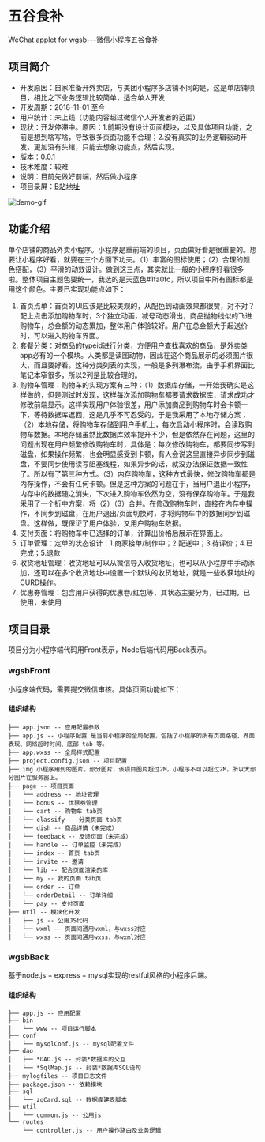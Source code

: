 # 五谷食补

WeChat applet for wgsb---微信小程序五谷食补

## 项目简介

- 开发原因：自家准备开外卖店，与美团小程序多店铺不同的是，这是单店铺项目，相比之下业务逻辑比较简单，适合单人开发
- 开发周期：2018-11-01 至今
- 用户统计：未上线（功能内容超过微信个人开发者的范围）
- 现状：开发停滞中。原因：1.前期没有设计页面模块，以及具体项目功能，之前是想到啥写啥，导致很多页面功能不合理；2.没有真实的业务逻辑驱动开发，更加没有头绪，只能去想象功能点，然后实现。
- 版本：0.0.1
- 技术难度：较难
- 说明：目前先做好前端，然后做小程序
- 项目录屏：[B站地址](https://www.bilibili.com/video/av39835796/)

![demo-gif](README.assets/wgsb.gif)

## 功能介绍

单个店铺的商品外卖小程序。小程序是重前端的项目，页面做好看是很重要的。想要让小程序好看，就要在三个方面下功夫。（1）丰富的图标使用；（2）合理的颜色搭配，（3）平滑的动效设计。做到这三点，其实就比一般的小程序好看很多啦。整体项目主题色要统一，我选的是天蓝色#1fa0fc，所以项目中所有图标都是用这个颜色。主要已实现功能点如下：

1. 首页点单：首页的UI应该是比较美观的，从配色到动画效果都很赞，对不对？配上点击添加购物车时，3个独立动画，减号动态滑出，商品抛物线似的飞进购物车，总金额的动态累加，整体用户体验较好。用户在总金额大于起送价时，可以进入购物车界面。
2. 套餐分类：对商品的typeid进行分类，方便用户查找喜欢的商品，是外卖类app必有的一个模块。人类都是读图动物，因此在这个商品展示的必须图片很大，而且要好看。这种分类列表的实现，一般是多列瀑布流，由于手机界面比笔记本窄很多，所以2列是比较合理的。
3. 购物车管理：购物车的实现方案有三种：（1）数据库存储，一开始我确实是这样做的，但是测试时发现，这样每次添加购物车都要请求数据库，请求成功才修改前端显示。这样实现用户体验很差，用户添加商品到购物车时会卡顿一下，等待数据库返回，这是几乎不可忍受的，于是我采用了本地存储方案；（2）本地存储，将购物车存储到用户手机上，每次启动小程序时，会读取购物车数据。本地存储虽然比数据库效率提升不少，但是依然存在问题，这里的问题出现在用户频繁修改购物车时，具体是：每次修改购物车，都要同步写到磁盘，如果操作频繁，也会明显感受到卡顿，有人会说这里直接异步同步到磁盘，不要同步使用读写阻塞线程，如果异步的话，就没办法保证数据一致性了。所以有了第三种方式。（3）内存购物车，这种方式最快，修改购物车都是内存操作，不会有任何卡顿。但是这种方案的问题在于，当用户退出小程序，内存中的数据随之消失，下次进入购物车依然为空，没有保存购物车。于是我采用了一个折中方案，将（2）（3）合并。在修改购物车时，直接在内存中操作，不同步到磁盘，在用户退出/页面切换时，才将购物车中的数据同步到磁盘。这样做，既保证了用户体验，又用户购物车数据。
4. 支付页面：将购物车中已选择的订单，计算出价格后展示在界面上。
5. 订单管理：定单的状态设计：1.商家接单/制作中；2.配送中；3.待评价；4.已完成；5.退款
6. 收货地址管理：收货地址可以从微信导入收货地址，也可以从小程序中手动添加，还可以在多个收货地址中设置一个默认的收货地址，就是一些收获地址的CURD操作。
7. 优惠券管理：包含用户获得的优惠卷/红包等，其状态主要分为，已过期，已使用，未使用

## 项目目录

项目分为小程序端代码用Front表示，Node后端代码用Back表示。

### wgsbFront

小程序端代码，需要提交微信审核。具体页面功能如下：

#### 组织结构

```
├── app.json -- 应用配置参数
├── app.js -- 小程序配置 是当前小程序的全局配置，包括了小程序的所有页面路径、界面表现、网络超时时间、底部 tab 等。
├── app.wxss -- 全局样式配置
├── project.config.json -- 项目配置
├── img 小程序用到的图片，部分图片，该项目图片超过2M，小程序不可以超过2M，所以大部分图片在服务器上。
├── page -- 项目页面
│   └── address -- 地址管理
│   └── bonus -- 优惠券管理
│   └── cart -- 购物车 tab页
│   └── classify -- 分类页面 tab页
│   └── dish -- 商品详情（未完成）
│   └── feedback -- 反馈页面（未完成）
│   └── handle -- 订单监控（未完成）
│   └── index -- 首页 tab页
│   └── invite -- 邀请
│   └── lib -- 配合页面渲染的库
│   └── my -- 我的页面 tab页
│   └── order -- 订单
│   └── orderDetail -- 订单详细
│   └── pay -- 支付页面
├── util -- 模块化开发
│   ├── js -- 公用JS代码
│   └── wxml -- 页面间通用wxml，与wxss对应
│   └── wxss -- 页面间通用wxss，与wxml对应
```

### wgsbBack

基于node.js + express + mysql实现的restful风格的小程序后端。

#### 组织结构

```
├── app.js -- 应用配置
├── bin
│   └── www -- 项目运行脚本
├── conf
│   └── mysqlConf.js -- mysql配置文件
├── dao
│   ├── *DAO.js -- 封装*数据库的交互
│   └── *SqlMap.js -- 封装*数据库SQL语句
├── mylogfiles -- 项目日志文件
├── package.json -- 依赖模块
├── sql
│   └── zqCard.sql -- 数据库建表脚本
├── util
│   └── common.js -- 公用js
└── routes
    └── controller.js -- 用户操作路由及业务逻辑
```

